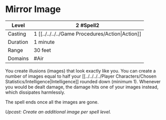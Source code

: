 # Mirror Image

| Level    | 2 #Spell2                                        |
| -------- | ------------------------------------------------ |
| Casting  | 1 [[../../../../Game Procedures/Action\|Action]] |
| Duration | 1 minute                                         |
| Range    | 30 feet                                          |
| Domains  | #Air                                             |

You create illusions (images) that look exactly like you. You can create a number of images equal to half your [[../../../../Player Characters/Chosen Statistics/Intelligence|Intelligence]] rounded down (minimum 1). Whenever you would be dealt damage, the damage hits one of your images instead, which dissipates harmlessly. 

The spell ends once all the images are gone.

*Upcast: Create an additional image per spell level.*